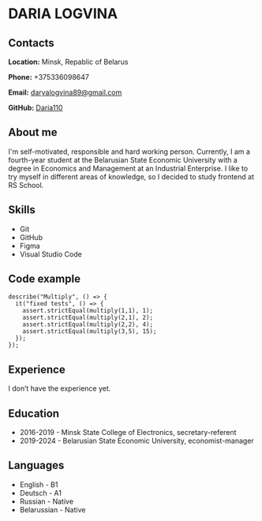 # **DARIA LOGVINA**

## **Contacts**

**Location:** Minsk, Repablic of Belarus

**Phone:** +375336098647

**Email:** daryalogvina89@gmail.com

**GitHub:** [Daria110](https://github.com/Daria110)

## **About me**

I'm self-motivated, responsible and hard working person. Currently, I am a fourth-year student at the Belarusian State Economic University with a degree in Economics and Management at an Industrial Enterprise. I like to try myself in different areas of knowledge, so I decided to study frontend at RS School.

## **Skills**

* Git
* GitHub
* Figma
* Visual Studio Code

## **Code example**
```
describe("Multiply", () => {
  it("fixed tests", () => {
    assert.strictEqual(multiply(1,1), 1);
    assert.strictEqual(multiply(2,1), 2);
    assert.strictEqual(multiply(2,2), 4);
    assert.strictEqual(multiply(3,5), 15);   
  });
});
```
## **Experience**

I don’t have the experience yet.

## **Education**
* 2016-2019 - Minsk State College of Electronics, secretary-referent
* 2019-2024 - Belarusian State Economic University, economist-manager

## **Languages**
* English - B1
* Deutsch - A1
* Russian - Native
* Belarussian - Native